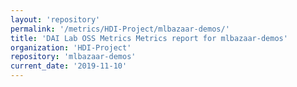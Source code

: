 ```yaml
---
layout: 'repository'
permalink: '/metrics/HDI-Project/mlbazaar-demos/'
title: 'DAI Lab OSS Metrics Metrics report for mlbazaar-demos'
organization: 'HDI-Project'
repository: 'mlbazaar-demos'
current_date: '2019-11-10'
---
```

